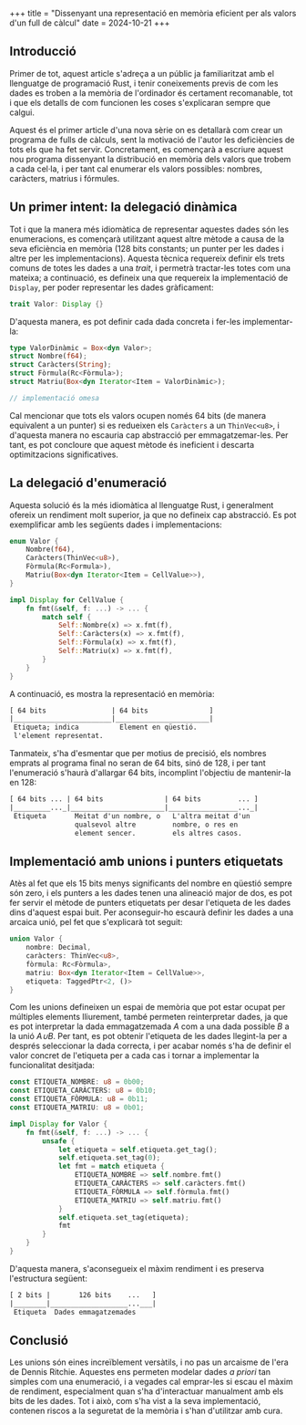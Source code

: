 +++
title = "Dissenyant una representació en memòria eficient per als valors d'un full de càlcul"
date = 2024-10-21
+++

## Introducció

Primer de tot, aquest article s'adreça a un públic ja familiaritzat amb el llenguatge de programació Rust, i tenir coneixements previs de com les dades es troben a la memòria de l'ordinador és certament recomanable, tot i que els detalls de com funcionen les coses s'explicaran sempre que calgui.

Aquest és el primer article d'una nova sèrie on es detallarà com crear un programa de fulls de càlculs, sent la motivació de l'autor les deficiències de tots els que ha fet servir. Concretament, es començarà a escriure aquest nou programa dissenyant la distribució en memòria dels valors que trobem a cada cel·la, i per tant cal enumerar els valors possibles: nombres, caràcters, matrius i fórmules.

## Un primer intent: la delegació dinàmica

Tot i que la manera més idiomàtica de representar aquestes dades són les enumeracions, es començarà utilitzant aquest altre mètode a causa de la seva eficiència en memòria (128 bits constants; un punter per les dades i altre per les implementacions). Aquesta tècnica requereix definir els trets comuns de totes les dades a una *trait*, i permetrà tractar-les totes com una mateixa; a continuació, es defineix una que requereix la implementació de `Display`, per poder representar les dades gràficament:
```rust
trait Valor: Display {}
```

D'aquesta manera, es pot definir cada dada concreta i fer-les implementar-la:
```rust
type ValorDinàmic = Box<dyn Valor>;
struct Nombre(f64);
struct Caràcters(String);
struct Fòrmula(Rc<Fòrmula>);
struct Matriu(Box<dyn Iterator<Item = ValorDinàmic>);

// implementació omesa
```

Cal mencionar que tots els valors ocupen només 64 bits (de manera equivalent a un punter) si es redueixen els `Caràcters` a un `ThinVec<u8>`, i d'aquesta manera no escauria cap abstracció per emmagatzemar-les. Per tant, es pot concloure que aquest mètode és ineficient i descarta optimitzacions significatives.

## La delegació d'enumeració

Aquesta solució és la més idiomàtica al llenguatge Rust, i generalment ofereix un rendiment molt superior, ja que no defineix cap abstracció. Es pot exemplificar amb les següents dades i implementacions:
```rust
enum Valor {
    Nombre(f64),
    Caràcters(ThinVec<u8>),
    Fòrmula(Rc<Formula>),
    Matriu(Box<dyn Iterator<Item = CellValue>>),
}

impl Display for CellValue {
    fn fmt(&self, f: ...) -> ... {
        match self {
            Self::Nombre(x) => x.fmt(f),
            Self::Caràcters(x) => x.fmt(f),
            Self::Fòrmula(x) => x.fmt(f),
            Self::Matriu(x) => x.fmt(f),
        }
    }
}
```

A continuació, es mostra la representació en memòria:
```txt
[ 64 bits                | 64 bits               ]
|________________________|_______________________|
 Etiqueta; indica          Element en qüestió.
 l'element representat.    
```

Tanmateix, s'ha d'esmentar que per motius de precisió, els nombres emprats al programa final no seran de 64 bits, sinó de 128, i per tant l'enumeració s'haurà d'allargar 64 bits, incomplint l'objectiu de mantenir-la en 128:

```txt
[ 64 bits ... | 64 bits               | 64 bits         ... ]
|_________..._|_______________________|_________________..._|
 Etiqueta       Meitat d'un nombre, o   L'altra meitat d'un
                qualsevol altre         nombre, o res en
                element sencer.         els altres casos.
```

## Implementació amb unions i punters etiquetats
Atès al fet que els 15 bits menys significants del nombre en qüestió sempre són zero, i els punters a les dades tenen una alineació major de dos, es pot fer servir el mètode de punters etiquetats per desar l'etiqueta de les dades dins d'aquest espai buit. Per aconseguir-ho escaurà definir les dades a una arcaica unió, pel fet que s'explicarà tot seguit:

```rust
union Valor {
    nombre: Decimal,
    caràcters: ThinVec<u8>,
    fòrmula: Rc<Fòrmula>,
    matriu: Box<dyn Iterator<Item = CellValue>>,
    etiqueta: TaggedPtr<2, ()>
}
```

Com les unions defineixen un espai de memòria que pot estar ocupat per múltiples elements lliurement, també permeten reinterpretar dades, ja que es pot interpretar la dada emmagatzemada *A* com a una dada possible *B* a la unió *A∪B*. Per tant, es pot obtenir l'etiqueta de les dades llegint-la per a després seleccionar la dada correcta, i per acabar només s'ha de definir el valor concret de l'etiqueta per a cada cas i tornar a implementar la funcionalitat desitjada:
```rust
const ETIQUETA_NOMBRE: u8 = 0b00;
const ETIQUETA_CARÀCTERS: u8 = 0b10;
const ETIQUETA_FÒRMULA: u8 = 0b11;
const ETIQUETA_MATRIU: u8 = 0b01;

impl Display for Valor {
    fn fmt(&self, f: ...) -> ... {
        unsafe {
            let etiqueta = self.etiqueta.get_tag();
            self.etiqueta.set_tag(0);
            let fmt = match etiqueta {
                ETIQUETA_NOMBRE => self.nombre.fmt()
                ETIQUETA_CARÀCTERS => self.caràcters.fmt()
                ETIQUETA_FÒRMULA => self.fòrmula.fmt()
                ETIQUETA_MATRIU => self.matriu.fmt()
            }
            self.etiqueta.set_tag(etiqueta);
            fmt
        }
    }
}
```

D'aquesta manera, s'aconsegueix el màxim rendiment i es preserva l'estructura següent:
```txt
[ 2 bits |       126 bits    ...   ] 
|________|___________________...___|
 Etiqueta  Dades emmagatzemades
```

## Conclusió
Les unions són eines increïblement versàtils, i no pas un arcaisme de l'era de Dennis Ritchie. Aquestes ens permeten modelar dades *a priori* tan simples com una enumeració, i a vegades cal emprar-les si escau el màxim de rendiment, especialment quan s'ha d'interactuar manualment amb els bits de les dades. Tot i això, com s'ha vist a la seva implementació, contenen riscos a la seguretat de la memòria i s'han d'utilitzar amb cura.
